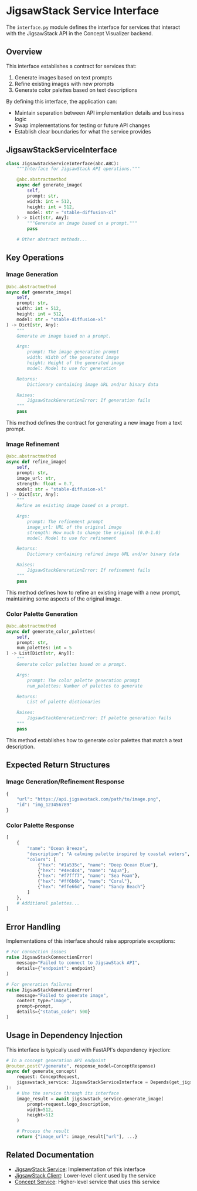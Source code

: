 # JigsawStack Service Interface

The `interface.py` module defines the interface for services that interact with the JigsawStack API in the Concept Visualizer backend.

## Overview

This interface establishes a contract for services that:

1. Generate images based on text prompts
2. Refine existing images with new prompts
3. Generate color palettes based on text descriptions

By defining this interface, the application can:

- Maintain separation between API implementation details and business logic
- Swap implementations for testing or future API changes
- Establish clear boundaries for what the service provides

## JigsawStackServiceInterface

```python
class JigsawStackServiceInterface(abc.ABC):
    """Interface for JigsawStack API operations."""

    @abc.abstractmethod
    async def generate_image(
        self,
        prompt: str,
        width: int = 512,
        height: int = 512,
        model: str = "stable-diffusion-xl"
    ) -> Dict[str, Any]:
        """Generate an image based on a prompt."""
        pass

    # Other abstract methods...
```

## Key Operations

### Image Generation

```python
@abc.abstractmethod
async def generate_image(
    self,
    prompt: str,
    width: int = 512,
    height: int = 512,
    model: str = "stable-diffusion-xl"
) -> Dict[str, Any]:
    """
    Generate an image based on a prompt.

    Args:
        prompt: The image generation prompt
        width: Width of the generated image
        height: Height of the generated image
        model: Model to use for generation

    Returns:
        Dictionary containing image URL and/or binary data

    Raises:
        JigsawStackGenerationError: If generation fails
    """
    pass
```

This method defines the contract for generating a new image from a text prompt.

### Image Refinement

```python
@abc.abstractmethod
async def refine_image(
    self,
    prompt: str,
    image_url: str,
    strength: float = 0.7,
    model: str = "stable-diffusion-xl"
) -> Dict[str, Any]:
    """
    Refine an existing image based on a prompt.

    Args:
        prompt: The refinement prompt
        image_url: URL of the original image
        strength: How much to change the original (0.0-1.0)
        model: Model to use for refinement

    Returns:
        Dictionary containing refined image URL and/or binary data

    Raises:
        JigsawStackGenerationError: If refinement fails
    """
    pass
```

This method defines how to refine an existing image with a new prompt, maintaining some aspects of the original image.

### Color Palette Generation

```python
@abc.abstractmethod
async def generate_color_palettes(
    self,
    prompt: str,
    num_palettes: int = 5
) -> List[Dict[str, Any]]:
    """
    Generate color palettes based on a prompt.

    Args:
        prompt: The color palette generation prompt
        num_palettes: Number of palettes to generate

    Returns:
        List of palette dictionaries

    Raises:
        JigsawStackGenerationError: If palette generation fails
    """
    pass
```

This method establishes how to generate color palettes that match a text description.

## Expected Return Structures

### Image Generation/Refinement Response

```python
{
    "url": "https://api.jigsawstack.com/path/to/image.png",
    "id": "img_123456789"
}
```

### Color Palette Response

```python
[
    {
        "name": "Ocean Breeze",
        "description": "A calming palette inspired by coastal waters",
        "colors": [
            {"hex": "#1a535c", "name": "Deep Ocean Blue"},
            {"hex": "#4ecdc4", "name": "Aqua"},
            {"hex": "#f7fff7", "name": "Sea Foam"},
            {"hex": "#ff6b6b", "name": "Coral"},
            {"hex": "#ffe66d", "name": "Sandy Beach"}
        ]
    },
    # Additional palettes...
]
```

## Error Handling

Implementations of this interface should raise appropriate exceptions:

```python
# For connection issues
raise JigsawStackConnectionError(
    message="Failed to connect to JigsawStack API",
    details={"endpoint": endpoint}
)

# For generation failures
raise JigsawStackGenerationError(
    message="Failed to generate image",
    content_type="image",
    prompt=prompt,
    details={"status_code": 500}
)
```

## Usage in Dependency Injection

This interface is typically used with FastAPI's dependency injection:

```python
# In a concept generation API endpoint
@router.post("/generate", response_model=ConceptResponse)
async def generate_concept(
    request: ConceptRequest,
    jigsawstack_service: JigsawStackServiceInterface = Depends(get_jigsawstack_service)
):
    # Use the service through its interface
    image_result = await jigsawstack_service.generate_image(
        prompt=request.logo_description,
        width=512,
        height=512
    )

    # Process the result
    return {"image_url": image_result["url"], ...}
```

## Related Documentation

- [JigsawStack Service](service.md): Implementation of this interface
- [JigsawStack Client](client.md): Lower-level client used by the service
- [Concept Service](../concept/service.md): Higher-level service that uses this service
